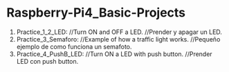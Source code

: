 # Raspberry-Pi4_Basic-Projects
1. Practice_1_2_LED: //Turn ON and OFF a LED.
                     //Prender y apagar un LED.
2. Practice_3_Semaforo: //Example of how a traffic light works.
                        //Pequeño ejemplo de como funciona un semafoto.
3. Practice_4_PushB_LED: //Turn ON a LED with push button.
                         //Prender LED con push button.
